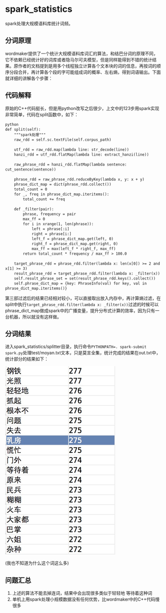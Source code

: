 # spark_statistics

spark处理大规模语料库统计词频。


## 分词原理

wordmaker提供了一个统计大规模语料库词汇的算法，和结巴分词的原理不同，它不依赖已经统计好的词库或者隐马尔可夫模型，但是同样能得到不错的统计结果。原作者的文档提到是用多个线程独立计算各个文本块的词的信息，再按词的顺序分段合并，再计算各个段的字可能组成词的概率、左右熵，得到词语输出。下面就详细的讲解各个步骤：



## 代码解释

原始的C++代码挺长，但是用python改写之后很少，上文中的123步用spark实现非常简单，代码在split函数中，如下：

```
python
def split(self):
    """spark处理"""
    raw_rdd = self.sc.textFile(self.corpus_path)

    utf_rdd = raw_rdd.map(lambda line: str_decode(line))
    hanzi_rdd = utf_rdd.flatMap(lambda line: extract_hanzi(line))

    raw_phrase_rdd = hanzi_rdd.flatMap(lambda sentence: cut_sentence(sentence))

    phrase_rdd = raw_phrase_rdd.reduceByKey(lambda x, y: x + y)
    phrase_dict_map = dict(phrase_rdd.collect())
    total_count = 0
    for _, freq in phrase_dict_map.iteritems():
        total_count += freq

    def _filter(pair):
        phrase, frequency = pair
        max_ff = 0
        for i in xrange(1, len(phrase)):
            left = phrase[:i]
            right = phrase[i:]
            left_f = phrase_dict_map.get(left, 0)
            right_f = phrase_dict_map.get(right, 0)
            max_ff = max(left_f * right_f, max_ff)
        return total_count * frequency / max_ff > 100.0

    target_phrase_rdd = phrase_rdd.filter(lambda x: len(x[0]) >= 2 and x[1] >= 3)
    result_phrase_rdd = target_phrase_rdd.filter(lambda x: _filter(x))
    self.result_phrase_set = set(result_phrase_rdd.keys().collect())
    self.phrase_dict_map = {key: PhraseInfo(val) for key, val in phrase_dict_map.iteritems()}
```
第三部过滤后的结果已经相对较小，可以直接取出放入内存中，再计算熵过滤，在split中执行```target_phrase_rdd.filter(lambda x: _filter(x))```过滤的时候可以phrase_dict_map做成spark中的广播变量，提升分布式计算的效率，因为只有一台机器，所以就没有这样做。

## 分词结果

进入spark_statistics/splitter目录，执行命令```PYTHONPATH=. spark-submit spark.py```处理test/moyan.txt文本，只是莫言全集，统计完成的结果在out.txt中，统计部分的结果如下：

![result](doc/result.png)

(我也不知道为什么这个词这么多)

## 问题汇总

1. 上述的算法不能去掉连词，结果中会出现很多类似于轻轻地 等待着这种词
2. 单机上用spark处理小规模数据没有任何优势，比wordmaker中的C++代码慢很多
